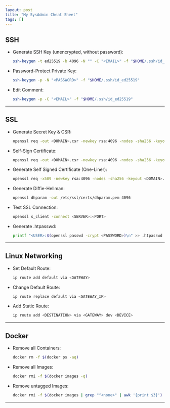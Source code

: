 ```yaml
---
layout: post
title: "My SysAdmin Cheat Sheet"
tags: []
---
```


## SSH
- Generate SSH Key (unencrypted, without password):
  ```bash
  ssh-keygen -t ed25519 -b 4096 -N "" -C "<EMAIL>" -f "$HOME/.ssh/id_ed25519"
  ```
- Password-Protect Private Key:
  ```bash
  ssh-keygen -p -N "<PASSWORD>" -f "$HOME/.ssh/id_ed25519"
  ```
- Edit Comment:
  ```bash
  ssh-keygen -p -C "<EMAIL>" -f "$HOME/.ssh/id_ed25519"
  ```

---

## SSL
- Generate Secret Key & CSR:
  ```bash
  openssl req -out <DOMAIN>.csr -newkey rsa:4096 -nodes -sha256 -keyout <DOMAIN>.key -subj "/CN=<DOMAIN>"
  ```
- Self-Sign Certificate:
  ```bash
  openssl req -out <DOMAIN>.csr -newkey rsa:4096 -nodes -sha256 -keyout <DOMAIN>.key -subj "/CN=<DOMAIN>"
  ```
- Generate Self Signed Certificate (One-Liner):
  ```bash
  openssl req -x509 -newkey rsa:4096 -nodes -sha256 -keyout <DOMAIN>.key -out <DOMAIN>.pem -days 365 -subj "/CN=<DOMAIN>"
  ```
- Generate Diffie-Hellman:
  ```bash
  openssl dhparam -out /etc/ssl/certs/dhparam.pem 4096
  ```
- Test SSL Connection:
  ```bash
  openssl s_client -connect <SERVER>:<PORT>
  ```
- Generate .htpasswd:
  ```bash
  printf "<USER>:$(openssl passwd -crypt <PASSWORD>)\n" >> .htpasswd
  ```

---

## Linux Networking
- Set Default Route:
  ```bash
  ip route add default via <GATEWAY>
  ```
- Change Default Route:
  ```bash
  ip route replace default via <GATEWAY_IP>
  ```
- Add Static Route:
  ```bash
  ip route add <DESTINATION> via <GATEWAY> dev <DEVICE>
  ```

---

## Docker
- Remove all Containers:
  ```bash
  docker rm -f $(docker ps -aq)
  ```
- Remove all Images:
  ```bash
  docker rmi -f $(docker images -q)
  ```
- Remove untagged Images:
  ```bash
  docker rmi -f $(docker images | grep "^<none>" | awk '{print $3}')
  ```

---

